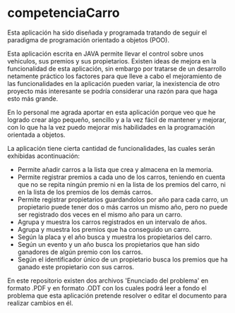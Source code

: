 # competenciaCarro

Esta aplicación ha sido diseñada y programada tratando de seguir el paradigma de programación orientado a objetos (POO).

Esta aplicación escrita en JAVA permite llevar el control sobre unos vehiculos, sus premios y sus propietarios.
Existen ideas de mejora en la funcionalidad de esta aplicación, sin embargo por tratarse de un desarrollo netamente
práctico los factores para que lleve a cabo el mejoramiento de las funcionalidades en la aplicación pueden variar,
la inexistencia de otro proyecto más interesante se podría considerar una razón para que haga esto más grande.

En lo personal me agrada aportar en esta aplicación porque veo que he logrado crear algo pequeño, sencillo y a la vez
fácil de mantener y mejorar, con lo que ha la vez puedo mejorar mis habilidades en la programación orientada a objetos.

La aplicación tiene cierta cantidad de funcionalidades, las cuales serán exhibidas acontinuación:

* Permite añadir carros a la lista que crea y almacena en la memoria.
* Permite registrar premios a cada uno de los carros, teniendo en cuenta que no se repita ningún premio
ni en la lista de los premios del carro, ni en la lista de los premios de los demás carros.
* Permite registrar propietarios guardandolos por año para cada carro, un propietario puede tener dos o más carros un 
mismo año, pero no puede ser registrado dos veces en el mismo año para un carro.
* Agrupa y muestra los carros registrados en un intervalo de años.
* Agrupa y muestra los premios que ha conseguido un carro.
* Según la placa y el año busca y muestra los propietarios del carro.
* Según un evento y un año busca los propietarios que han sido ganadores de algún premio con los carros.
* Según el identificador único de un propietario busca los premios que ha ganado este propietario con sus carros.

En este repositorio existen dos archivos 'Enunciado del problema' en formato .PDF y en formato .ODT con los cuales podrá
leer a fondo el problema que esta aplicación pretende resolver o editar el documento para realizar cambios en él.